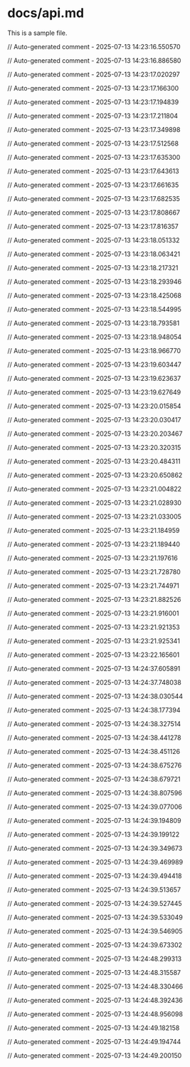 # docs/api.md

This is a sample file.

// Auto-generated comment - 2025-07-13 14:23:16.550570

// Auto-generated comment - 2025-07-13 14:23:16.886580

// Auto-generated comment - 2025-07-13 14:23:17.020297

// Auto-generated comment - 2025-07-13 14:23:17.166300

// Auto-generated comment - 2025-07-13 14:23:17.194839

// Auto-generated comment - 2025-07-13 14:23:17.211804

// Auto-generated comment - 2025-07-13 14:23:17.349898

// Auto-generated comment - 2025-07-13 14:23:17.512568

// Auto-generated comment - 2025-07-13 14:23:17.635300

// Auto-generated comment - 2025-07-13 14:23:17.643613

// Auto-generated comment - 2025-07-13 14:23:17.661635

// Auto-generated comment - 2025-07-13 14:23:17.682535

// Auto-generated comment - 2025-07-13 14:23:17.808667

// Auto-generated comment - 2025-07-13 14:23:17.816357

// Auto-generated comment - 2025-07-13 14:23:18.051332

// Auto-generated comment - 2025-07-13 14:23:18.063421

// Auto-generated comment - 2025-07-13 14:23:18.217321

// Auto-generated comment - 2025-07-13 14:23:18.293946

// Auto-generated comment - 2025-07-13 14:23:18.425068

// Auto-generated comment - 2025-07-13 14:23:18.544995

// Auto-generated comment - 2025-07-13 14:23:18.793581

// Auto-generated comment - 2025-07-13 14:23:18.948054

// Auto-generated comment - 2025-07-13 14:23:18.966770

// Auto-generated comment - 2025-07-13 14:23:19.603447

// Auto-generated comment - 2025-07-13 14:23:19.623637

// Auto-generated comment - 2025-07-13 14:23:19.627649

// Auto-generated comment - 2025-07-13 14:23:20.015854

// Auto-generated comment - 2025-07-13 14:23:20.030417

// Auto-generated comment - 2025-07-13 14:23:20.203467

// Auto-generated comment - 2025-07-13 14:23:20.320315

// Auto-generated comment - 2025-07-13 14:23:20.484311

// Auto-generated comment - 2025-07-13 14:23:20.650862

// Auto-generated comment - 2025-07-13 14:23:21.004822

// Auto-generated comment - 2025-07-13 14:23:21.028930

// Auto-generated comment - 2025-07-13 14:23:21.033005

// Auto-generated comment - 2025-07-13 14:23:21.184959

// Auto-generated comment - 2025-07-13 14:23:21.189440

// Auto-generated comment - 2025-07-13 14:23:21.197616

// Auto-generated comment - 2025-07-13 14:23:21.728780

// Auto-generated comment - 2025-07-13 14:23:21.744971

// Auto-generated comment - 2025-07-13 14:23:21.882526

// Auto-generated comment - 2025-07-13 14:23:21.916001

// Auto-generated comment - 2025-07-13 14:23:21.921353

// Auto-generated comment - 2025-07-13 14:23:21.925341

// Auto-generated comment - 2025-07-13 14:23:22.165601

// Auto-generated comment - 2025-07-13 14:24:37.605891

// Auto-generated comment - 2025-07-13 14:24:37.748038

// Auto-generated comment - 2025-07-13 14:24:38.030544

// Auto-generated comment - 2025-07-13 14:24:38.177394

// Auto-generated comment - 2025-07-13 14:24:38.327514

// Auto-generated comment - 2025-07-13 14:24:38.441278

// Auto-generated comment - 2025-07-13 14:24:38.451126

// Auto-generated comment - 2025-07-13 14:24:38.675276

// Auto-generated comment - 2025-07-13 14:24:38.679721

// Auto-generated comment - 2025-07-13 14:24:38.807596

// Auto-generated comment - 2025-07-13 14:24:39.077006

// Auto-generated comment - 2025-07-13 14:24:39.194809

// Auto-generated comment - 2025-07-13 14:24:39.199122

// Auto-generated comment - 2025-07-13 14:24:39.349673

// Auto-generated comment - 2025-07-13 14:24:39.469989

// Auto-generated comment - 2025-07-13 14:24:39.494418

// Auto-generated comment - 2025-07-13 14:24:39.513657

// Auto-generated comment - 2025-07-13 14:24:39.527445

// Auto-generated comment - 2025-07-13 14:24:39.533049

// Auto-generated comment - 2025-07-13 14:24:39.546905

// Auto-generated comment - 2025-07-13 14:24:39.673302

// Auto-generated comment - 2025-07-13 14:24:48.299313

// Auto-generated comment - 2025-07-13 14:24:48.315587

// Auto-generated comment - 2025-07-13 14:24:48.330466

// Auto-generated comment - 2025-07-13 14:24:48.392436

// Auto-generated comment - 2025-07-13 14:24:48.956098

// Auto-generated comment - 2025-07-13 14:24:49.182158

// Auto-generated comment - 2025-07-13 14:24:49.194744

// Auto-generated comment - 2025-07-13 14:24:49.200150
